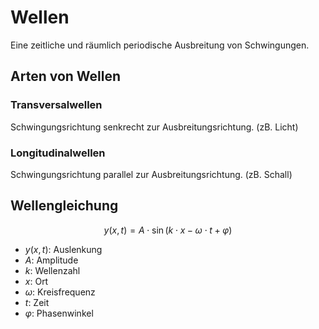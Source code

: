 # Wellen

Eine zeitliche und räumlich periodische Ausbreitung von Schwingungen.

## Arten von Wellen

### Transversalwellen

Schwingungsrichtung senkrecht zur Ausbreitungsrichtung. (zB. Licht)

### Longitudinalwellen

Schwingungsrichtung parallel zur Ausbreitungsrichtung. (zB. Schall)

## Wellengleichung

$$
y(x,t) = A \cdot \sin(k \cdot x - \omega \cdot t + \varphi)
$$

- $y(x,t)$: Auslenkung
- $A$: Amplitude
- $k$: Wellenzahl
- $x$: Ort
- $\omega$: Kreisfrequenz
- $t$: Zeit
- $\varphi$: Phasenwinkel
